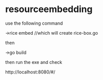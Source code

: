 # resourceembedding

use the following command

→rice embed //which will create rice-box.go

then

→go build

then run the exe and check 

http://localhost:8080/#/
